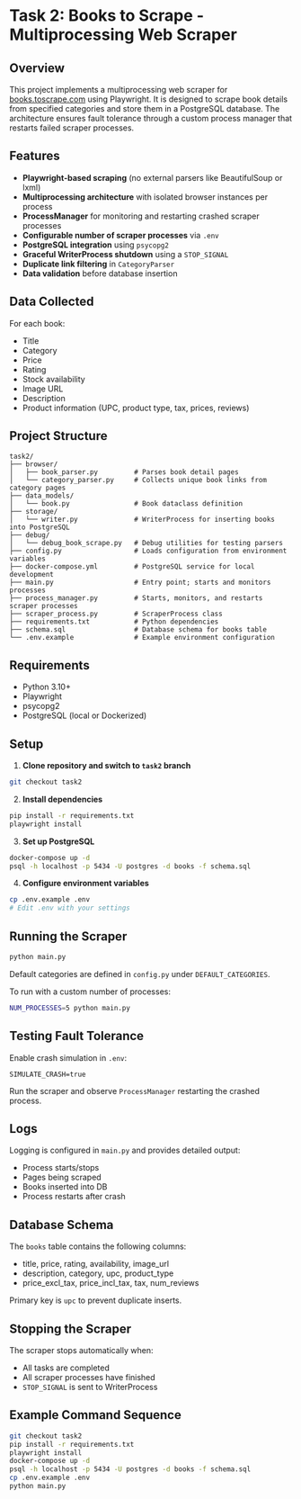 # Task 2: Books to Scrape - Multiprocessing Web Scraper

## Overview

This project implements a multiprocessing web scraper for [books.toscrape.com](https://books.toscrape.com/) using Playwright. It is designed to scrape book details from specified categories and store them in a PostgreSQL database. The architecture ensures fault tolerance through a custom process manager that restarts failed scraper processes.

## Features

* **Playwright-based scraping** (no external parsers like BeautifulSoup or lxml)
* **Multiprocessing architecture** with isolated browser instances per process
* **ProcessManager** for monitoring and restarting crashed scraper processes
* **Configurable number of scraper processes** via `.env`
* **PostgreSQL integration** using `psycopg2`
* **Graceful WriterProcess shutdown** using a `STOP_SIGNAL`
* **Duplicate link filtering** in `CategoryParser`
* **Data validation** before database insertion

## Data Collected

For each book:

* Title
* Category
* Price
* Rating
* Stock availability
* Image URL
* Description
* Product information (UPC, product type, tax, prices, reviews)

## Project Structure

```
task2/
├── browser/
│   ├── book_parser.py         # Parses book detail pages
│   └── category_parser.py     # Collects unique book links from category pages
├── data_models/
│   └── book.py                # Book dataclass definition
├── storage/
│   └── writer.py              # WriterProcess for inserting books into PostgreSQL
├── debug/
│   └── debug_book_scrape.py   # Debug utilities for testing parsers
├── config.py                  # Loads configuration from environment variables
├── docker-compose.yml         # PostgreSQL service for local development
├── main.py                    # Entry point; starts and monitors processes
├── process_manager.py         # Starts, monitors, and restarts scraper processes
├── scraper_process.py         # ScraperProcess class
├── requirements.txt           # Python dependencies
├── schema.sql                 # Database schema for books table
└── .env.example               # Example environment configuration
```

## Requirements

* Python 3.10+
* Playwright
* psycopg2
* PostgreSQL (local or Dockerized)

## Setup

1. **Clone repository and switch to `task2` branch**

```bash
git checkout task2
```

2. **Install dependencies**

```bash
pip install -r requirements.txt
playwright install
```

3. **Set up PostgreSQL**

```bash
docker-compose up -d
psql -h localhost -p 5434 -U postgres -d books -f schema.sql
```

4. **Configure environment variables**

```bash
cp .env.example .env
# Edit .env with your settings
```

## Running the Scraper

```bash
python main.py
```

Default categories are defined in `config.py` under `DEFAULT_CATEGORIES`.

To run with a custom number of processes:

```bash
NUM_PROCESSES=5 python main.py
```

## Testing Fault Tolerance

Enable crash simulation in `.env`:

```
SIMULATE_CRASH=true
```

Run the scraper and observe `ProcessManager` restarting the crashed process.

## Logs

Logging is configured in `main.py` and provides detailed output:

* Process starts/stops
* Pages being scraped
* Books inserted into DB
* Process restarts after crash

## Database Schema

The `books` table contains the following columns:

* title, price, rating, availability, image\_url
* description, category, upc, product\_type
* price\_excl\_tax, price\_incl\_tax, tax, num\_reviews

Primary key is `upc` to prevent duplicate inserts.

## Stopping the Scraper

The scraper stops automatically when:

* All tasks are completed
* All scraper processes have finished
* `STOP_SIGNAL` is sent to WriterProcess

## Example Command Sequence

```bash
git checkout task2
pip install -r requirements.txt
playwright install
docker-compose up -d
psql -h localhost -p 5434 -U postgres -d books -f schema.sql
cp .env.example .env
python main.py
```
